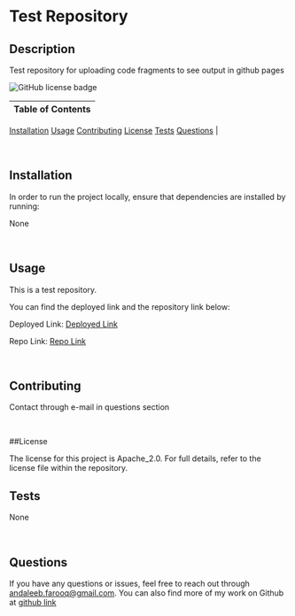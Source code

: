 # Test Repository

## Description
Test repository for uploading code fragments to see output in github pages

![GitHub license badge](https://img.shields.io/badge/license-Apache_2.0-orange)

Table of Contents |
-------------------|
[Installation](#Installation)
[Usage](#Usage)
[Contributing](#Contributing)
[License](#License)
[Tests](#Tests)
[Questions](#Questions)
|

<br />

## Installation

In order to run the project locally, ensure that dependencies are installed by running:

None

<br />

## Usage

This is a test repository.

You can find the deployed link and the repository link below:

Deployed Link: [Deployed Link](https://cerafinn.github.io/test-repository)

Repo Link: [Repo Link](https://github.com/cerafinn/test-repository)

<br />

## Contributing

Contact through e-mail in questions section

<br />

##License

The license for this project is Apache_2.0. For full details, refer to the license file within the repository.

## Tests

None

<br />

## Questions

If you have any questions or issues, feel free to reach out through andaleeb.farooq@gmail.com.
You can also find more of my work on Github at [github link](https://github.com/cerafinn)
